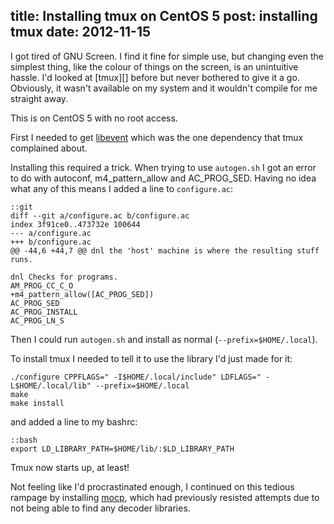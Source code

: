 title: Installing tmux on CentOS 5
post: installing tmux
date: 2012-11-15
---

I got tired of GNU Screen. I find it fine for simple use, but changing even the
simplest thing, like the colour of things on the screen, is an unintuitive
hassle. I'd looked at [tmux][] before but never bothered to give it a go.
Obviously, it wasn't available on my system and it wouldn't compile for me
straight away.

This is on CentOS 5 with no root access.

First I needed to get [libevent][] which was the one dependency
that tmux complained about.

[libevent]: https://github.com/libevent/libevent

Installing this required a trick. When trying to use `autogen.sh` I got an
error to do with autoconf, m4_pattern_allow and AC_PROG_SED. Having no idea
what any of this means I added a line to `configure.ac`:

    ::git
    diff --git a/configure.ac b/configure.ac
    index 3f91ce0..473732e 100644
    --- a/configure.ac
    +++ b/configure.ac
    @@ -44,6 +44,7 @@ dnl the 'host' machine is where the resulting stuff runs.

    dnl Checks for programs.
    AM_PROG_CC_C_O
    +m4_pattern_allow([AC_PROG_SED])
    AC_PROG_SED
    AC_PROG_INSTALL
    AC_PROG_LN_S

Then I could run `autogen.sh` and install as normal (`--prefix=$HOME/.local`).

To install tmux I needed to tell it to use the library I'd just made for
it:

    ./configure CPPFLAGS=" -I$HOME/.local/include" LDFLAGS=" -L$HOME/.local/lib" --prefix=$HOME/.local
    make
    make install

and added a line to my bashrc:

    ::bash
    export LD_LIBRARY_PATH=$HOME/lib/:$LD_LIBRARY_PATH

Tmux now starts up, at least!

Not feeling like I'd procrastinated enough, I continued on this tedious
rampage by installing [mocp][], which had previously resisted attempts
due to not being able to find any decoder libraries.

[mocp]: http://moc.daper.net/
